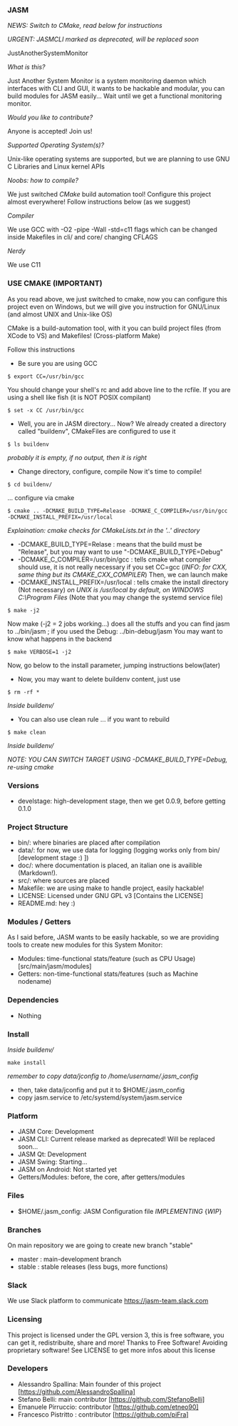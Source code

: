 ### JASM

*NEWS: Switch to CMake, read below for instructions*

*URGENT: JASMCLI marked as deprecated, will be replaced soon*

JustAnotherSystemMonitor

*What is this?*

Just Another System Monitor is a system monitoring daemon which interfaces with CLI and GUI, it wants to be hackable and modular, you can build modules for JASM easily... Wait until we get a functional monitoring monitor.

*Would you like to contribute?*

Anyone is accepted! Join us!

*Supported Operating System(s)?*

Unix-like operating systems are supported, but we are planning to use GNU C Libraries and Linux kernel APIs

*Noobs: how to compile?*

We just switched *CMake* build automation tool!
Configure this project almost everywhere!
Follow instructions below (as we suggest) 

*Compiler*

We use GCC with -O2 -pipe -Wall -std=c11 flags which can be changed inside Makefiles in cli/ and core/ changing CFLAGS

*Nerdy*

We use C11

### USE CMAKE (IMPORTANT)
 
 As you read above, we just switched to cmake, now you can configure this project even on Windows, but we will give you instruction for GNU/Linux (and almost UNIX and Unix-like OS)

 CMake is a build-automation tool, with it you can build project files (from XCode to VS) and Makefiles! (Cross-platform Make)

 Follow this instructions

 * Be sure you are using GCC
 ~~~
 $ export CC=/usr/bin/gcc
 ~~~
 You should change your shell's rc and add above line to the rcfile.
 If you are using a shell like fish (it is NOT POSIX compilant)
 ~~~
 $ set -x CC /usr/bin/gcc
 ~~~

 * Well, you are in JASM directory... Now?
 We already created a directory called "buildenv", CMakeFiles are configured to use it
 ~~~
 $ ls buildenv 
 ~~~
 *probably it is empty, if no output, then it is right*

 * Change directory, configure, compile
  Now it's time to compile!
  ~~~
  $ cd buildenv/
  ~~~
  ... configure via cmake
  ~~~
  $ cmake .. -DCMAKE_BUILD_TYPE=Release -DCMAKE_C_COMPILER=/usr/bin/gcc -DCMAKE_INSTALL_PREFIX=/usr/local
  ~~~
  *Explaination: cmake checks for CMakeLists.txt in the '..' directory*
  * -DCMAKE_BUILD_TYPE=Relase : means that the build must be "Release", but you may want to use "-DCMAKE_BUILD_TYPE=Debug"
  * -DCMAKE_C_COMPILER=/usr/bin/gcc : tells cmake what compiler should use, it is not really necessary if you set CC=gcc (*INFO: for CXX, same thing but its CMAKE_CXX_COMPILER*)
  Then, we can launch make
  * -DCMAKE_INSTALL_PREFIX=/usr/local : tells cmake the install directory (Not necessary)
  *on UNIX is /usr/local by default, on WINDOWS C:\Program Files*
  (Note that you may change the systemd service file)
  ~~~
  $ make -j2
  ~~~
  Now make (-j2 = 2 jobs working...) does all the stuffs and you can find jasm to ../bin/jasm ; if you used the Debug: ../bin-debug/jasm
  You may want to know what happens in the backend
  ~~~
  $ make VERBOSE=1 -j2
  ~~~
  
  Now, go below to the install parameter, jumping instructions below(later)

 * Now, you may want to delete buildenv content, just use
 ~~~
 $ rm -rf *
 ~~~
 *Inside buildenv/*

 * You can also use clean rule
 ... if you want to rebuild 
 ~~~
 $ make clean
 ~~~
 *Inside buildenv/*
 
 *NOTE: YOU CAN SWITCH TARGET USING -DCMAKE_BUILD_TYPE=Debug, re-using cmake*

### Versions

 * develstage: high-development stage, then we get 0.0.9, before getting 0.1.0

### Project Structure

 * bin/: where binaries are placed after compilation
 * data/: for now, we use data for logging (logging works only from bin/ [development stage :) ])
 * doc/: where documentation is placed, an italian one is availible (Markdown!).
 * src/: where sources are placed
 * Makefile: we are using make to handle project, easily hackable!
 * LICENSE: Licensed under GNU GPL v3 [Contains the LICENSE]
 * README.md: hey :)

### Modules / Getters

As I said before, JASM wants to be easily hackable, so we are providing tools to create new modules for this System Monitor:

 * Modules: time-functional stats/feature (such as CPU Usage) [src/main/jasm/modules]
 * Getters: non-time-functional stats/features (such as Machine nodename)

### Dependencies

 * Nothing

### Install

 *Inside buildenv/*
 ~~~
 make install
 ~~~
 *remember to copy data/jconfig to /home/username/.jasm_config*
 
 * then, take data/jconfig and put it to $HOME/.jasm_config
 * copy jasm.service to /etc/systemd/system/jasm.service
 
### Platform

 * JASM Core: Development 
 * JASM CLI: Current release marked as deprecated! Will be replaced soon...
 * JASM Qt: Development
 * JASM Swing: Starting...
 * JASM on Android: Not started yet
 * Getters/Modules: before, the core, after getters/modules

### Files
 * $HOME/.jasm_config: JASM Configuration file *IMPLEMENTING* {*WIP*}

### Branches

 On main repository we are going to create new branch "stable"
 * master : main-development branch
 * stable : stable releases (less bugs, more functions)
 
### Slack

 We use Slack platform to communicate 
 https://jasm-team.slack.com
 
### Licensing

This project is licensed under the GPL version 3, this is free software, you can get it, redistribuite, share and more!
Thanks to Free Software! Avoiding proprietary software! See LICENSE to get more infos about this license

### Developers

 * Alessandro Spallina: Main founder of this project [https://github.com/AlessandroSpallina]
 * Stefano Belli: main contributor [https://github.com/StefanoBelli]
 * Emanuele Pirruccio: contributor [https://github.com/etneo90]
 * Francesco Pistritto : contributor [https://github.com/piFra]